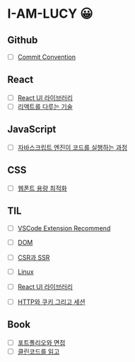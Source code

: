 # I-AM-LUCY 😀

## Github
- [ ] [Commit Convention](https://github.com/Week-I-Learn/I-AM-LUCY/blob/main/Github/Commit%20Convention.md#commit-convention)

## React
- [ ] [React UI 라이브러리](https://www.notion.so/iamalucy/UI-8e5492e77bac422e9d28b8222d785a51)
- [ ] [리액트를 다루는 기술](https://github.com/Week-I-Learn/I-AM-LUCY/blob/main/React/%EB%A6%AC%EC%95%A1%ED%8A%B8%EB%A5%BC%20%EB%8B%A4%EB%A3%A8%EB%8A%94%20%EA%B8%B0%EC%88%A0.md#%EB%A6%AC%EC%95%A1%ED%8A%B8%EB%A5%BC-%EB%8B%A4%EB%A3%A8%EB%8A%94-%EA%B8%B0%EC%88%A0)

## JavaScript
- [ ] [자바스크립트 엔진이 코드를 실행하는 과정](https://github.com/Week-I-Learn/I-AM-LUCY/blob/main/JavaScript/%EC%9E%90%EB%B0%94%EC%8A%A4%ED%81%AC%EB%A6%BD%ED%8A%B8%20%EC%97%94%EC%A7%84%EC%9D%B4%20%EC%BD%94%EB%93%9C%EB%A5%BC%20%EC%8B%A4%ED%96%89%ED%95%98%EB%8A%94%20%EA%B3%BC%EC%A0%95.md#%EC%9E%90%EB%B0%94%EC%8A%A4%ED%81%AC%EB%A6%BD%ED%8A%B8-%EC%97%94%EC%A7%84%EC%9D%B4-%EC%BD%94%EB%93%9C%EB%A5%BC-%EC%8B%A4%ED%96%89%ED%95%98%EB%8A%94-%EA%B3%BC%EC%A0%95)

## CSS
- [ ] [웹폰트 용량 최적화](https://github.com/Week-I-Learn/I-AM-LUCY/blob/main/TIL/WebFont.md)

## TIL
- [ ] [VSCode Extension Recommend](https://github.com/Week-I-Learn/I-AM-LUCY/blob/main/TIL/VSCode%20Extension.md#vscode-extension-recommend)
- [ ] [DOM](https://github.com/Week-I-Learn/I-AM-LUCY/blob/main/TIL/DOM.md#dom)
- [ ] [CSR과 SSR](https://github.com/Week-I-Learn/I-AM-LUCY/blob/main/TIL/CSR%EA%B3%BC%20SSR.md#csrclient-side-rendering%EA%B3%BC-ssrserver-side-rendering)
- [ ] [Linux](https://github.com/Week-I-Learn/I-AM-LUCY/blob/main/TIL/Linux.md#linux)
- [ ] [React UI 라이브러리](https://github.com/Week-I-Learn/I-AM-LUCY/blob/main/TIL/React%20UI%20%EB%9D%BC%EC%9D%B4%EB%B8%8C%EB%9F%AC%EB%A6%AC.md#ui-%EB%9D%BC%EC%9D%B4%EB%B8%8C%EB%9F%AC%EB%A6%AC)
- [ ] [HTTP와 쿠키 그리고 세션](https://github.com/Week-I-Learn/I-AM-LUCY/blob/main/TIL/HTTP%EC%99%80%20%EC%BF%A0%ED%82%A4%EC%99%80%20%EC%84%B8%EC%85%98%20%EA%B7%B8%EB%A6%AC%EA%B3%A0%20%ED%86%A0%ED%81%B0.md#http%EC%99%80-%EC%BF%A0%ED%82%A4-%EA%B7%B8%EB%A6%AC%EA%B3%A0-%EC%84%B8%EC%85%98)


## Book
- [ ] [포트폴리오와 면접](https://github.com/Week-I-Learn/I-AM-LUCY/blob/main/TIL/%ED%8F%AC%ED%8A%B8%ED%8F%B4%EB%A6%AC%EC%98%A4%EC%99%80%20%EB%A9%B4%EC%A0%91.md#%EB%A9%B4%EC%A0%91%EC%9D%84-%EC%9C%84%ED%95%9C-cs-%EC%A0%84%EA%B3%B5%EC%A7%80%EC%8B%9D-%EB%85%B8%ED%8A%B8)
- [ ] [클린코드를 읽고](https://github.com/Week-I-Learn/I-AM-LUCY/blob/main/TIL/Clean%20Code.md#cleancode)
